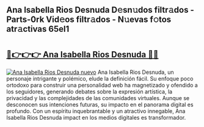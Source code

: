 ## Ana Isabella Rios Desnuda D𝚎sn𝚞dos filtr𝚊dos - Parts-0rk Vid𝚎os filtr𝚊dos - N𝚞evas f𝚘tos atr𝚊ctivas 65el1

# <h2><a href="http://mb1k4x.tromn.icu/?c=Ana+Isabella+Rios+Desnuda">🔗👉👉👉 Ana Isabella Rios Desnuda 🔗🔗</a></h2>

[![Ana Isabella Rios Desnuda nuevo](https://i.imgur.com/pEAQMta.gif)](http://mb1k4x.tromn.icu/?c=Ana+Isabella+Rios+Desnuda)
Ana Isabella Rios Desnuda, un personaje intrigante y polémico, elude la definición fácil. Su enfoque poco ortodoxo para construir una personalidad web ha magnetizado y ofendido a los seguidores, generando debates sobre la expresión artística, la privacidad y las complejidades de las comunidades virtuales. Aunque se desconocen sus intenciones futuras, su impacto en el panorama digital es profundo. Con un espíritu inquebrantable y un atractivo innegable, Ana Isabella Rios Desnuda impact en los medios digitales es transformador.
